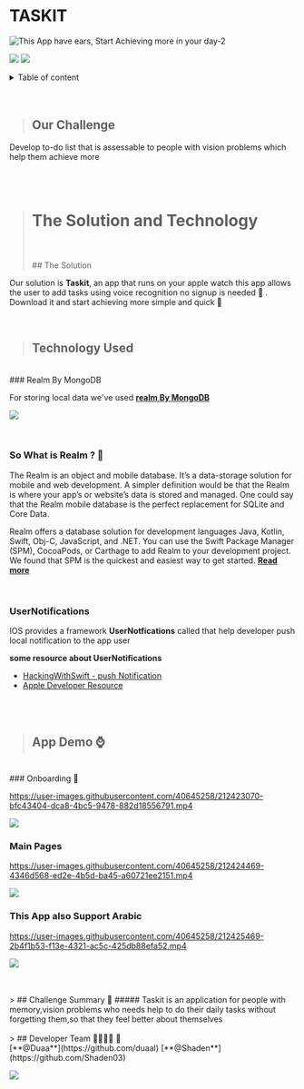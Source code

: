 # TASKIT <a name="TOP"></a>
![This App have ears, Start Achieving more in your day-2](https://user-images.githubusercontent.com/116809090/212428022-71267efe-9d16-4b94-b588-4fbfd19c47bf.png)

![](https://img.shields.io/badge/-Swiftui-red)
![](https://img.shields.io/badge/-WatchOS-black)



 
<details><summary> <p4> Table of content </p4> </summary>
           <p> 1.Our Challenge </p>
           <p> 2.The Solution and Technology </p> 
           <p> 3.look at Taskit </p>
           <p> 4.Challenge Summary </p>
           <p> 5.Developer Team </p> </details>
 
<br>
<br>

> ## Our Challenge 
Develop  to-do list that is assessable to people with vision problems which help them achieve more

<br>
<br>


> # The Solution and Technology
> <br>
> <br>
> ## The Solution
 Our solution is **Taskit**, an app that runs on your apple watch
this app allows the user to add tasks using voice recognition
no signup is needed 🥳 . Download it and start achieving more
simple and quick 👏

<br>

> ## Technology Used
<br>
### Realm By MongoDB
  
For storing local data we've used   [**realm By MongoDB**](https://realm.io"realm  "Heading link")

![](https://user-images.githubusercontent.com/40645258/212418385-10f9198d-00df-45a2-ae30-35a9cf0f1a80.png)

<br>

### So What is Realm ? 🤔
The Realm is an object and mobile database. It’s a data-storage solution for mobile and web development. A simpler definition would be that the Realm is where your app’s or website’s data is stored and managed. One could say that the Realm mobile database is the perfect replacement for SQLite and Core Data.

Realm offers a database solution for development languages Java, Kotlin, Swift, Obj-C, JavaScript, and .NET. You can use the Swift Package Manager (SPM), CocoaPods, or Carthage to add Realm to your development project. We found that SPM is the quickest and easiest way to get started.
[**Read more**](https://medium.com/excellentweb/an-introduction-to-realm-database-2881f0f8c231)

<br>

### UserNotifications
IOS provides a framework **UserNotfications** called that help developer push local notification to the app user


**some resource about UserNotifications**
- [HackingWithSwift - push Notification ](https://www.hackingwithswift.com/books/ios-swiftui/scheduling-local-notifications)
- [Apple Developer Resource](https://developer.apple.com/documentation/usernotifications/scheduling_a_notification_locally_from_your_app)

<br>
<br>

> ## App Demo ⌚️
<br>
### Onboarding 🛬

https://user-images.githubusercontent.com/40645258/212423070-bfc43404-dca8-4bc5-9478-882d18556791.mp4

![](https://user-images.githubusercontent.com/40645258/212423874-10051bd8-5c57-421f-a053-f5e315f69277.png)
<br>
### Main Pages
https://user-images.githubusercontent.com/40645258/212424469-4346d568-ed2e-4b5d-ba45-a60721ee2151.mp4

![](https://user-images.githubusercontent.com/40645258/212424543-0e268f91-63dd-4a34-ae29-c459e4e514fb.png)
<br>
### This App also Support Arabic
https://user-images.githubusercontent.com/40645258/212425469-2b4f1b53-f13e-4321-ac5c-425db88efa52.mp4


![](https://user-images.githubusercontent.com/40645258/212425169-c5063039-49b5-48f7-b03e-8fe5fc98ab04.png)


<br>
<br>
> ## Challenge Summary 📝
##### Taskit is an application for people with memory,vision problems who needs help to do their daily tasks without forgetting them,so that they feel better about themselves

<br>
<br>
> ## Developer Team 👩‍💻👩‍💻 🍎
<br>
[**@Duaa**](https://github.com/duaal)
[**@Shaden**](https://github.com/Shaden03)

![](https://user-images.githubusercontent.com/40645258/212426669-4d1335e8-4a91-4f2b-b349-c13dbb073afd.gif)


